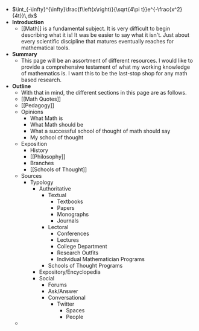 - $\int_{-\infty}^{\infty}\frac{f\left(x\right)}{\sqrt{4\pi t}}e^{-\frac{x^2}{4t}}\,dx$
- **Introduction**
	- [[Math]] is a fundamental subject. It is very difficult to begin describing what it is! It was be easier to say what it isn't. Just about every scientific discipline that matures eventually reaches for mathematical tools.
- **Summary**
	- This page will be an assortment of different resources. I would like to provide a comprehensive testament of what my working knowledge of mathematics is. I want this to be the last-stop shop for any math based research.
- **Outline**
	- With that in mind, the different sections in this page are as follows.
	- [[Math Quotes]]
	- [[Pedagogy]]
	- Opinions
		- What Math is
		- What Math should be
		- What a successful school of thought of math should say
		- My school of thought
	- Exposition
		- History
		- [[Philosophy]]
		- Branches
		- [[Schools of Thought]]
	- Sources
		- Typology
			- Authoritative
				- Textual
					- Textbooks
					- Papers
					- Monographs
					- Journals
				- Lectoral
					- Conferences
					- Lectures
					- College Department
					- Research Outfits
					- Individual Mathematician Programs
				- Schools of Thought Programs
			- Expository/Encyclopedia
			- Social
				- Forums
				- Ask/Answer
				- Conversational
					- Twitter
						- Spaces
						- People
	-